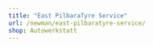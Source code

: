 ```yaml
---
title: "East PilbaraTyre Service"
url: /newman/east-pilbaratyre-service/
shop: Autowerkstatt
---
```

